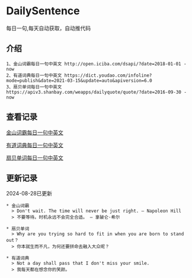 # DailySentence

每日一句,每天自动获取，自动推代码

## 介绍

```
1、金山词霸每日一句中英文 http://open.iciba.com/dsapi/?date=2018-01-01 - now
2、有道词典每日一句中英文 https://dict.youdao.com/infoline?mode=publish&date=2021-03-15&update=auto&apiversion=6.0
3、扇贝单词每日一句中英文 https://apiv3.shanbay.com/weapps/dailyquote/quote/?date=2016-09-30 - now
```

## 查看记录

[金山词霸每日一句中英文](./data/iciba/)

[有道词典每日一句中英文](./data/youdao/)

[扇贝单词每日一句中英文](./data/shanbay/)

## 更新记录
2024-08-28已更新 
```
* 金山词霸
  > Don't wait. The time will never be just right. — Napoleon Hill
  > 不要等待。时机永远不会完全合适。 — 拿破仑·希尔

* 扇贝单词
  > Why are you trying so hard to fit in when you are born to stand out？
  > 你本就生而不凡，为何还要拼命去融入大众呢？

* 有道词典
  > Not a day shall pass that I don't miss your smile.
  > 我每天都在想念你的笑颜。

```
